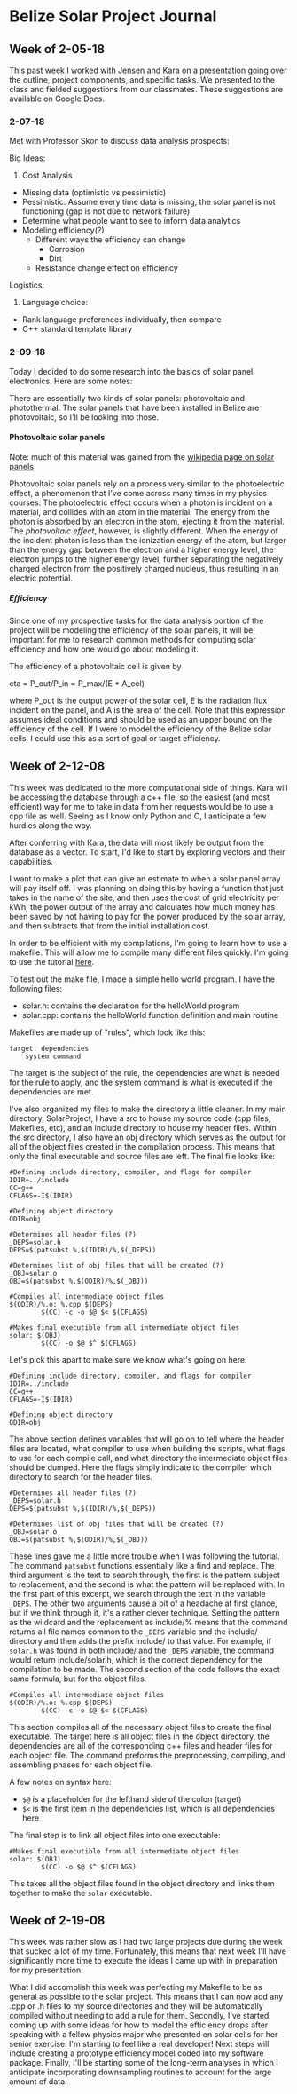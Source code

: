 # Belize Solar Project Journal 

## Week of 2-05-18

This past week I worked with Jensen and Kara on a presentation going over the outline, project components, and specific tasks. We presented to the class and fielded suggestions from our classmates. These suggestions are available on Google Docs.

### 2-07-18

Met with Professor Skon to discuss data analysis prospects:

Big Ideas:

1. Cost Analysis  
  * Missing data (optimistic vs pessimistic)  
  * Pessimistic: Assume every time data is missing, the solar panel is not functioning (gap is not due to network failure)  
  * Determine what people want to see to inform data analytics  
  * Modeling efficiency(?)  
    * Different ways the efficiency can change  
      * Corrosion  
      * Dirt  
    * Resistance change effect on efficiency  


Logistics:

1. Language choice:

* Rank language preferences individually, then compare  
* C++ standard template library

### 2-09-18

Today I decided to do some research into the basics of solar panel electronics. Here are some notes:

There are essentially two kinds of solar panels: photovoltaic and photothermal. The solar panels that have been installed in Belize are photovoltaic, so I'll be looking into those. 

#### Photovoltaic solar panels

Note: much of this material was gained from the [wikipedia page on solar panels](https://en.wikipedia.org/wiki/Solar_panel)

Photovoltaic solar panels rely on a process very similar to the photoelectric effect, a phenomenon that I've come across many times in my physics courses. The photoelectric effect occurs when a photon is incident on a material, and collides with an atom in the material. The energy from the photon is absorbed by an electron in the atom, ejecting it from the material. The *photovoltaic effect*, however, is slightly different. When the energy of the incident photon is less than the ionization energy of the atom, but larger than the energy gap between the electron and a higher energy level, the electron jumps to the higher energy level, further separating the negatively charged electron from the positively charged nucleus, thus resulting in an electric potential.

##### Efficiency

Since one of my prospective tasks for the data analysis portion of the project will be modeling the efficiency of the solar panels, it will be important for me to research common methods for computing solar efficiency and how one would go about modeling it.

The efficiency of a photovoltaic cell is given by 

eta = P_out/P_in = P_max/(E * A_cel)

where P_out is the output power of the solar cell, E is the radiation flux incident on the panel, and A is the area of the cell. Note that this expression assumes ideal conditions and should be used as an upper bound on the efficiency of the cell. If I were to model the efficiency of the Belize solar cells, I could use this as a sort of goal or target efficiency.

## Week of 2-12-08

This week was dedicated to the more computational side of things. Kara will be accessing the database through a c++ file, so the easiest (and most efficient) way for me to take in data from her requests would be to use a cpp file as well. Seeing as I know only Python and C, I anticipate a few hurdles along the way.

After conferring with Kara, the data will most likely be output from the database as a vector. To start, I'd like to start by exploring vectors and their capabilities.

I want to make a plot that can give an estimate to when a solar panel array will pay itself off. I was planning on doing this by having a function that just takes in the name of the site, and then uses the cost of grid electricity per kWh, the power output of the array and calculates how much money has been saved by not having to pay for the power produced by the solar array, and then subtracts that from the initial installation cost.

In order to be efficient with my compilations, I'm going to learn how to use a makefile. This will allow me to compile many different files quickly. I'm going to use the tutorial [here](http://www.cs.colby.edu/maxwell/courses/tutorials/maketutor/).

To test out the make file, I made a simple hello world program. I have the following files:

* solar.h: contains the declaration for the helloWorld program  
* solar.cpp: contains the helloWorld function definition and main routine  

Makefiles are made up of "rules", which look like this:

```shell
target: dependencies
	system command
```

The target is the subject of the rule, the dependencies are what is needed for the rule to apply, and the system command is what is executed if the dependencies are met.

I've also organized my files to make the directory a little cleaner. In my main directory, SolarProject, I have a src to house my source code (cpp files, Makefiles, etc), and an include directory to house my header files. Within the src directory, I also have an obj directory which serves as the output for all of the object files created in the compilation process. This means that only the final executable and source files are left. The final file looks like:


```shell
#Defining include directory, compiler, and flags for compiler
IDIR=../include
CC=g++
CFLAGS=-I$(IDIR)

#Defining object directory
ODIR=obj

#Determines all header files (?)
_DEPS=solar.h
DEPS=$(patsubst %,$(IDIR)/%,$(_DEPS))

#Determines list of obj files that will be created (?)
_OBJ=solar.o
OBJ=$(patsubst %,$(ODIR)/%,$(_OBJ))

#Compiles all intermediate object files
$(ODIR)/%.o: %.cpp $(DEPS)
        $(CC) -c -o $@ $< $(CFLAGS)

#Makes final executible from all intermediate object files
solar: $(OBJ)
        $(CC) -o $@ $^ $(CFLAGS)
```

Let's pick this apart to make sure we know what's going on here:

```shell
#Defining include directory, compiler, and flags for compiler
IDIR=../include
CC=g++
CFLAGS=-I$(IDIR)

#Defining object directory
ODIR=obj
``` 

The above section defines variables that will go on to tell where the header files are located, what compiler to use when building the scripts, what flags to use for each compile call, and what directory the intermediate object files should be dumped. Here the flags simply indicate to the compiler which directory to search for the header files.

```shell
#Determines all header files (?)
_DEPS=solar.h
DEPS=$(patsubst %,$(IDIR)/%,$(_DEPS))

#Determines list of obj files that will be created (?)
_OBJ=solar.o
OBJ=$(patsubst %,$(ODIR)/%,$(_OBJ))
```

These lines gave me a little more trouble when I was following the tutorial. The command `patsubst` functions essentially like a find and replace. The third argument is the text to search through, the first is the pattern subject to replacement, and the second is what the pattern will be replaced with. In the first part of this excerpt, we search through the text in the variable `_DEPS`. The other two arguments cause a bit of a headache at first glance, but if we think through it, it's a rather clever technique. Setting the pattern as the wildcard and the replacement as include/% means that the command returns all file names common to the `_DEPS` variable and the include/ directory and then adds the prefix include/ to that value. For example, if `solar.h` was found in both include/ and the `_DEPS` variable, the command would return include/solar.h, which is the correct dependency for the compilation to be made. The second section of the code follows the exact same formula, but for the object files.


```shell
#Compiles all intermediate object files
$(ODIR)/%.o: %.cpp $(DEPS)
        $(CC) -c -o $@ $< $(CFLAGS)
```

This section compiles all of the necessary object files to create the final executable. The target here is all object files in the object directory, the dependencies are all of the corresponding c++ files and header files for each object file. The command preforms the preprocessing, compiling, and assembling phases for each object file. 

A few notes on syntax here:

* `$@` is a placeholder for the lefthand side of the colon (target)  
* `$<` is the first item in the dependencies list, which is all dependencies here

The final step is to link all object files into one executable:

```shell
#Makes final executible from all intermediate object files
solar: $(OBJ)
        $(CC) -o $@ $^ $(CFLAGS)
```

This takes all the object files found in the object directory and links them together to make the `solar` executable.

## Week of 2-19-08

This week was rather slow as I had two large projects due during the week that sucked a lot of my time. Fortunately, this means that next week I'll have significantly more time to execute the ideas I came up with in preparation for my presentation. 

What I did accomplish this week was perfecting my Makefile to be as general as possible to the solar project. This means that I can now add any .cpp or .h files to my source directories and they will be automatically compiled without needing to add a rule for them. Secondly, I've started coming up with some ideas for how to model the efficiency drops after speaking with a fellow physics major who presented on solar cells for her senior exercise. I'm starting to feel like a real developer! Next steps will include creating a prototype efficiency model coded into my software package. Finally, I'll be starting some of the long-term analyses in which I anticipate incorporating downsampling routines to account for the large amount of data.
